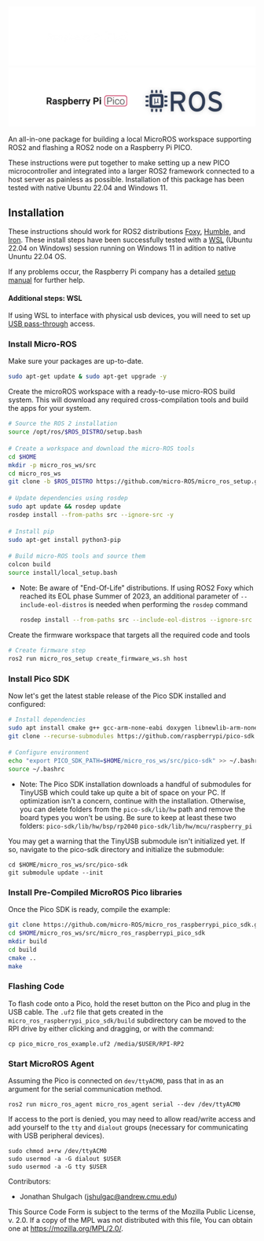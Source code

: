 ![banner](.images/banner-dark-theme.png#gh-dark-mode-only)
![banner](.images/banner-light-theme.png#gh-light-mode-only)

<!-- License

Copyright 2022-2023 Neuromechatronics Lab, Carnegie Mellon University

Contributors: 
  Jonathan Shulgach jshulgac@andrew.cmu.edu

This Source Code Form is subject to the terms of the Mozilla Public
License, v. 2.0. If a copy of the MPL was not distributed with this
file, You can obtain one at https://mozilla.org/MPL/2.0/.
-->

An all-in-one package for building a local MicroROS workspace supporting ROS2 and flashing a ROS2 node on a Raspberry Pi PICO.

These instructions were put together to make setting up a new PICO microcontroller and integrated into a larger ROS2 framework connected to a host server as painless as possible. Installation of this package has been tested with native Ubuntu 22.04 and Windows 11.

## Installation

 These instructions should work for ROS2 distributions [Foxy](https://docs.ros.org/en/foxy/Installation.html), [Humble](https://docs.ros.org/en/humble/Installation/Ubuntu-Install-Debians.html), and [Iron](https://docs.ros.org/en/iron/Installation.html). These install steps have been successfully tested with a [WSL](https://learn.microsoft.com/en-us/windows/wsl/install) (Ubuntu 22.04 on Windows) session running on Windows 11 in adition to native Ununtu 22.04 OS. 
 
 If any problems occur, the Raspberry Pi company has a detailed [setup manual](https://datasheets.raspberrypi.com/pico/raspberry-pi-pico-c-sdk.pdf) for further help.

#### Additional steps: WSL

If using WSL to interface with physical usb devices, you will need to set up [USB pass-through](doc/markdown/installation-wsl.md) access.

### Install Micro-ROS 

Make sure your packages are up-to-date.
```bash
sudo apt-get update & sudo apt-get upgrade -y
```
Create the microROS workspace with a ready-to-use micro-ROS build system. This will download any required cross-compilation tools and build the apps for your system.
```bash
# Source the ROS 2 installation
source /opt/ros/$ROS_DISTRO/setup.bash

# Create a workspace and download the micro-ROS tools
cd $HOME
mkdir -p micro_ros_ws/src
cd micro_ros_ws
git clone -b $ROS_DISTRO https://github.com/micro-ROS/micro_ros_setup.git src/micro_ros_setup

# Update dependencies using rosdep
sudo apt update && rosdep update
rosdep install --from-paths src --ignore-src -y

# Install pip
sudo apt-get install python3-pip

# Build micro-ROS tools and source them
colcon build
source install/local_setup.bash
```

* Note: Be aware of "End-Of-Life" distributions. If using ROS2 Foxy which reached its EOL phase Summer of 2023, an additional parameter of `--include-eol-distros` is needed when performing the `rosdep` command
  
   ```bash
   rosdep install --from-paths src --include-eol-distros --ignore-src -y
   ```

Create the firmware workspace that targets all the required code and tools
```bash
# Create firmware step
ros2 run micro_ros_setup create_firmware_ws.sh host
```

### Install Pico SDK
Now let's get the latest stable release of the Pico SDK installed and configured:
```bash
# Install dependencies
sudo apt install cmake g++ gcc-arm-none-eabi doxygen libnewlib-arm-none-eabi libstdc++-arm-none-eabi-newlib git python3
git clone --recurse-submodules https://github.com/raspberrypi/pico-sdk.git $HOME/micro_ros_ws/src/pico-sdk

# Configure environment
echo "export PICO_SDK_PATH=$HOME/micro_ros_ws/src/pico-sdk" >> ~/.bashrc
source ~/.bashrc
```
* Note: The Pico SDK installation downloads a handful of submodules for TinyUSB which could take up quite a bit of space on your PC. If optimization isn't a concern, continue with the installation. Otherwise, you can delete folders from the `pico-sdk/lib/hw` path and remove the board types you won't be using. Be sure to keep at least these two folders:
   `pico-sdk/lib/hw/bsp/rp2040`
   `pico-sdk/lib/hw/mcu/raspberry_pi`

You may get a warning that the TinyUSB submodule isn't initialized yet. If so, navigate to the pico-sdk directory and initialize the submodule:
```
cd $HOME/micro_ros_ws/src/pico-sdk
git submodule update --init
```

### Install Pre-Compiled MicroROS Pico libraries
Once the Pico SDK is ready, compile the example:

```bash
git clone https://github.com/micro-ROS/micro_ros_raspberrypi_pico_sdk.git $HOME/micro_ros_ws/src/micro_ros_raspberrypi_pico_sdk
cd $HOME/micro_ros_ws/src/micro_ros_raspberrypi_pico_sdk
mkdir build
cd build
cmake ..
make
```

### Flashing Code
To flash code onto a Pico, hold the reset button on the Pico and plug in the USB cable. The `.uf2` file that gets created in the `micro_ros_raspberrypi_pico_sdk/build` subdirectory can be moved to the RPI drive by either clicking and dragging, or with the command:
```
cp pico_micro_ros_example.uf2 /media/$USER/RPI-RP2
```
 
 
### Start MicroROS Agent
Assuming the Pico is connected on `dev/ttyACM0`, pass that in as an argument for the serial communication method.
```
ros2 run micro_ros_agent micro_ros_agent serial --dev /dev/ttyACM0
```
If access to the port is denied, you may need to allow read/write access and add yourself to the `tty` and `dialout` groups (necessary for communicating with USB peripheral devices).
```
sudo chmod a+rw /dev/ttyACM0
sudo usermod -a -G dialout $USER
sudo usermod -a -G tty $USER
```

 Contributors: 
* Jonathan Shulgach (jshulgac@andrew.cmu.edu)

This Source Code Form is subject to the terms of the Mozilla Public
License, v. 2.0. If a copy of the MPL was not distributed with this
file, You can obtain one at https://mozilla.org/MPL/2.0/.

<!---------------------------------------------------------------------
   References
---------------------------------------------------------------------->


[Neuromechatronics Lab]: https://www.meche.engineering.cmu.edu/faculty/neuromechatronics-lab.html

[pip install]: https://pip.pypa.io/en/stable/cli/pip_install/

[microROS]: https://micro.ros.org/

[microROS RaspberryPi Pre-Compiled Pico SDK]: https://github.com/micro-ROS/micro_ros_raspberrypi_pico_sdk/tree/iron

[Pico examples]: https://github.com/raspberrypi/pico-examples


